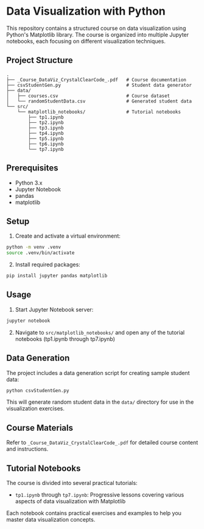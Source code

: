 # Data Visualization with Python

This repository contains a structured course on data visualization using Python's Matplotlib library. The course is organized into multiple Jupyter notebooks, each focusing on different visualization techniques.

## Project Structure

```
.
├── _Course_DataViz_CrystalClearCode_.pdf   # Course documentation
├── csvStudentGen.py                        # Student data generator
├── data/
│   ├── courses.csv                         # Course dataset
│   └── randomStudentData.csv               # Generated student data
└── src/
    └── matplotlib_notebooks/               # Tutorial notebooks
        ├── tp1.ipynb
        ├── tp2.ipynb
        ├── tp3.ipynb
        ├── tp4.ipynb
        ├── tp5.ipynb
        ├── tp6.ipynb
        └── tp7.ipynb
```

## Prerequisites

- Python 3.x
- Jupyter Notebook
- pandas
- matplotlib

## Setup

1. Create and activate a virtual environment:
```bash
python -m venv .venv
source .venv/bin/activate
```

2. Install required packages:
```bash
pip install jupyter pandas matplotlib
```

## Usage

1. Start Jupyter Notebook server:
```bash
jupyter notebook
```

2. Navigate to `src/matplotlib_notebooks/` and open any of the tutorial notebooks (tp1.ipynb through tp7.ipynb)

## Data Generation

The project includes a data generation script for creating sample student data:

```bash
python csvStudentGen.py
```

This will generate random student data in the `data/` directory for use in the visualization exercises.

## Course Materials

Refer to `_Course_DataViz_CrystalClearCode_.pdf` for detailed course content and instructions.

## Tutorial Notebooks

The course is divided into several practical tutorials:
- `tp1.ipynb` through `tp7.ipynb`: Progressive lessons covering various aspects of data visualization with Matplotlib

Each notebook contains practical exercises and examples to help you master data visualization concepts.
